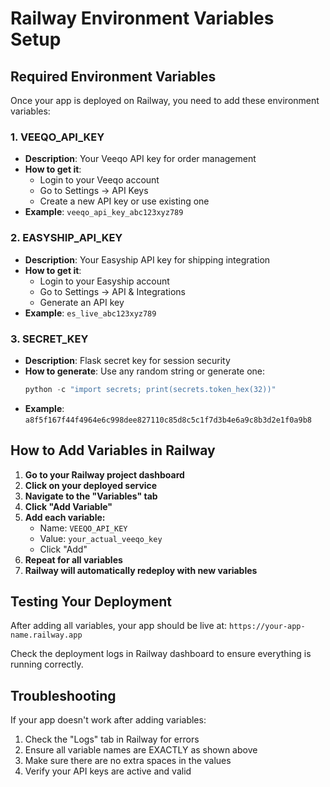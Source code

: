 # Railway Environment Variables Setup

## Required Environment Variables

Once your app is deployed on Railway, you need to add these environment variables:

### 1. VEEQO_API_KEY
- **Description**: Your Veeqo API key for order management
- **How to get it**: 
  - Login to your Veeqo account
  - Go to Settings → API Keys
  - Create a new API key or use existing one
- **Example**: `veeqo_api_key_abc123xyz789`

### 2. EASYSHIP_API_KEY
- **Description**: Your Easyship API key for shipping integration
- **How to get it**:
  - Login to your Easyship account
  - Go to Settings → API & Integrations
  - Generate an API key
- **Example**: `es_live_abc123xyz789`

### 3. SECRET_KEY
- **Description**: Flask secret key for session security
- **How to generate**: Use any random string or generate one:
  ```python
  python -c "import secrets; print(secrets.token_hex(32))"
  ```
- **Example**: `a8f5f167f44f4964e6c998dee827110c85d8c5c1f7d3b4e6a9c8b3d2e1f0a9b8`

## How to Add Variables in Railway

1. **Go to your Railway project dashboard**
2. **Click on your deployed service**
3. **Navigate to the "Variables" tab**
4. **Click "Add Variable"**
5. **Add each variable:**
   - Name: `VEEQO_API_KEY`
   - Value: `your_actual_veeqo_key`
   - Click "Add"
6. **Repeat for all variables**
7. **Railway will automatically redeploy with new variables**

## Testing Your Deployment

After adding all variables, your app should be live at:
`https://your-app-name.railway.app`

Check the deployment logs in Railway dashboard to ensure everything is running correctly.

## Troubleshooting

If your app doesn't work after adding variables:
1. Check the "Logs" tab in Railway for errors
2. Ensure all variable names are EXACTLY as shown above
3. Make sure there are no extra spaces in the values
4. Verify your API keys are active and valid